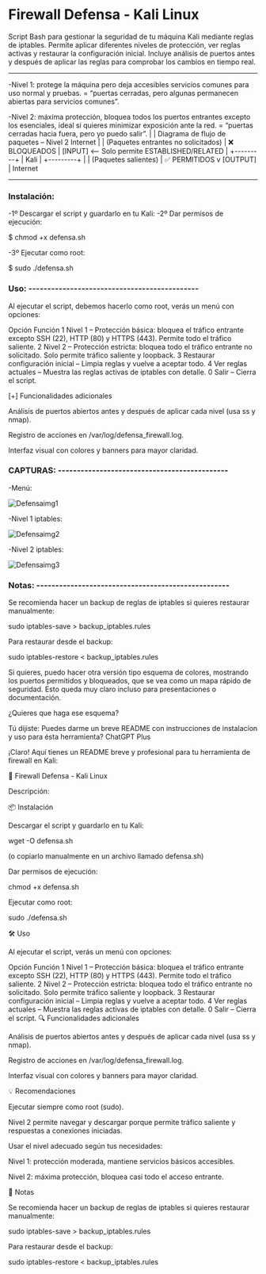# Firewall Defensa - Kali Linux

Script Bash para gestionar la seguridad de tu máquina Kali mediante reglas de iptables. Permite aplicar diferentes niveles de protección, ver reglas activas y restaurar la configuración inicial. Incluye análisis de puertos antes y después de aplicar las reglas para comprobar los cambios en tiempo real.




-----------------------------------------------

-Nivel 1: protege la máquina pero deja accesibles servicios comunes para uso normal y pruebas.
= “puertas cerradas, pero algunas permanecen abiertas para servicios comunes”.


-Nivel 2: máxima protección, bloquea todos los puertos entrantes excepto los esenciales, ideal si quieres minimizar exposición ante la red.
= “puertas cerradas hacia fuera, pero yo puedo salir”.
|
|
Diagrama de flujo de paquetes – Nivel 2
        Internet
           |
           |   (Paquetes entrantes no solicitados)
           |   ❌ BLOQUEADOS
           |
       [INPUT]  <-- Solo permite ESTABLISHED/RELATED
           |
       +---------+
       |  Kali   |
       +---------+
           |
           |   (Paquetes salientes)
           |   ✅ PERMITIDOS
           v
       [OUTPUT]
           |
        Internet

------------------------------------------------------




### Instalación:

-1º Descargar el script y guardarlo en tu Kali:
-2º Dar permisos de ejecución:

$ chmod +x defensa.sh



-3º Ejecutar como root:

$ sudo ./defensa.sh




### Uso: ---------------------------------------------

Al ejecutar el script, debemos hacerlo como root, verás un menú con opciones:

Opción	Función
1	Nivel 1 – Protección básica: bloquea el tráfico entrante excepto SSH (22), HTTP (80) y HTTPS (443). Permite todo el tráfico saliente.
2	Nivel 2 – Protección estricta: bloquea todo el tráfico entrante no solicitado. Solo permite tráfico saliente y loopback.
3	Restaurar configuración inicial – Limpia reglas y vuelve a aceptar todo.
4	Ver reglas actuales – Muestra las reglas activas de iptables con detalle.
0	Salir – Cierra el script.

[+] Funcionalidades adicionales

Análisis de puertos abiertos antes y después de aplicar cada nivel (usa ss y nmap).

Registro de acciones en /var/log/defensa_firewall.log.

Interfaz visual con colores y banners para mayor claridad.




### CAPTURAS: ---------------------------------------------

-Menú:

![Defensaimg1](https://github.com/user-attachments/assets/e696242e-fc36-4512-a7aa-2e01f4d7f7ed)

-Nivel 1 iptables:

![Defensaimg2](https://github.com/user-attachments/assets/7ca8f315-c26d-487d-8ecf-8632a20394ea)


-Nivel 2 iptables:

![Defensaimg3](https://github.com/user-attachments/assets/927f85b6-d77c-4234-8686-79f5b497fbdf)




### Notas: ---------------------------------------------------

Se recomienda hacer un backup de reglas de iptables si quieres restaurar manualmente:

sudo iptables-save > backup_iptables.rules


Para restaurar desde el backup:

sudo iptables-restore < backup_iptables.rules















Si quieres, puedo hacer otra versión tipo esquema de colores, mostrando los puertos permitidos y bloqueados, que se vea como un mapa rápido de seguridad. Esto queda muy claro incluso para presentaciones o documentación.

¿Quieres que haga ese esquema?

Tú dijiste:
Puedes darme un breve README con instrucciones de instalacíon y uso para ésta herramienta?
ChatGPT Plus

¡Claro! Aquí tienes un README breve y profesional para tu herramienta de firewall en Kali:

🚀 Firewall Defensa - Kali Linux

Descripción:

📦 Instalación

Descargar el script y guardarlo en tu Kali:

wget <URL-del-script> -O defensa.sh


(o copiarlo manualmente en un archivo llamado defensa.sh)

Dar permisos de ejecución:

chmod +x defensa.sh


Ejecutar como root:

sudo ./defensa.sh

🛠 Uso

Al ejecutar el script, verás un menú con opciones:

Opción	Función
1	Nivel 1 – Protección básica: bloquea el tráfico entrante excepto SSH (22), HTTP (80) y HTTPS (443). Permite todo el tráfico saliente.
2	Nivel 2 – Protección estricta: bloquea todo el tráfico entrante no solicitado. Solo permite tráfico saliente y loopback.
3	Restaurar configuración inicial – Limpia reglas y vuelve a aceptar todo.
4	Ver reglas actuales – Muestra las reglas activas de iptables con detalle.
0	Salir – Cierra el script.
🔍 Funcionalidades adicionales

Análisis de puertos abiertos antes y después de aplicar cada nivel (usa ss y nmap).

Registro de acciones en /var/log/defensa_firewall.log.

Interfaz visual con colores y banners para mayor claridad.

💡 Recomendaciones

Ejecutar siempre como root (sudo).

Nivel 2 permite navegar y descargar porque permite tráfico saliente y respuestas a conexiones iniciadas.

Usar el nivel adecuado según tus necesidades:

Nivel 1: protección moderada, mantiene servicios básicos accesibles.

Nivel 2: máxima protección, bloquea casi todo el acceso entrante.

📌 Notas

Se recomienda hacer un backup de reglas de iptables si quieres restaurar manualmente:

sudo iptables-save > backup_iptables.rules


Para restaurar desde el backup:

sudo iptables-restore < backup_iptables.rules
